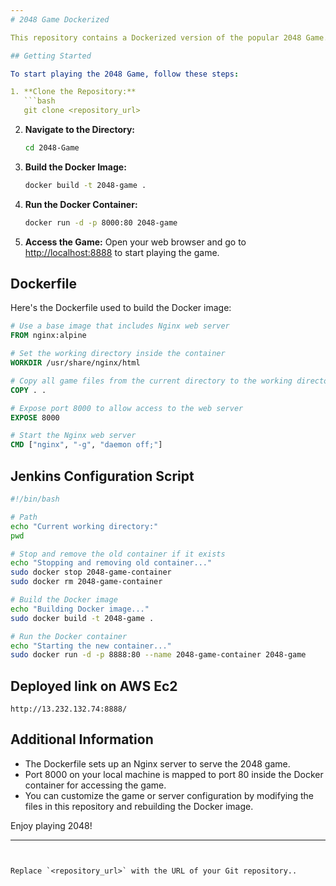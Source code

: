 ```yaml
---
# 2048 Game Dockerized

This repository contains a Dockerized version of the popular 2048 Game.

## Getting Started

To start playing the 2048 Game, follow these steps:

1. **Clone the Repository:**
   ```bash
   git clone <repository_url>
   ```

2. **Navigate to the Directory:**
   ```bash
   cd 2048-Game
   ```

3. **Build the Docker Image:**
   ```bash
   docker build -t 2048-game .
   ```

4. **Run the Docker Container:**
   ```bash
   docker run -d -p 8000:80 2048-game
   ```

5. **Access the Game:**
   Open your web browser and go to [http://localhost:8888](http://localhost:8888) to start playing the game.

## Dockerfile

Here's the Dockerfile used to build the Docker image:

```Dockerfile
# Use a base image that includes Nginx web server
FROM nginx:alpine

# Set the working directory inside the container
WORKDIR /usr/share/nginx/html

# Copy all game files from the current directory to the working directory inside the container
COPY . .

# Expose port 8000 to allow access to the web server
EXPOSE 8000

# Start the Nginx web server
CMD ["nginx", "-g", "daemon off;"]
```

## Jenkins Configuration Script

```bash
#!/bin/bash

# Path
echo "Current working directory:"
pwd

# Stop and remove the old container if it exists
echo "Stopping and removing old container..."
sudo docker stop 2048-game-container
sudo docker rm 2048-game-container

# Build the Docker image
echo "Building Docker image..."
sudo docker build -t 2048-game .

# Run the Docker container
echo "Starting the new container..."
sudo docker run -d -p 8888:80 --name 2048-game-container 2048-game
```

## Deployed link on AWS Ec2
```
http://13.232.132.74:8888/
```

## Additional Information

- The Dockerfile sets up an Nginx server to serve the 2048 game.
- Port 8000 on your local machine is mapped to port 80 inside the Docker container for accessing the game.
- You can customize the game or server configuration by modifying the files in this repository and rebuilding the Docker image.

Enjoy playing 2048!

---
```


Replace `<repository_url>` with the URL of your Git repository..

